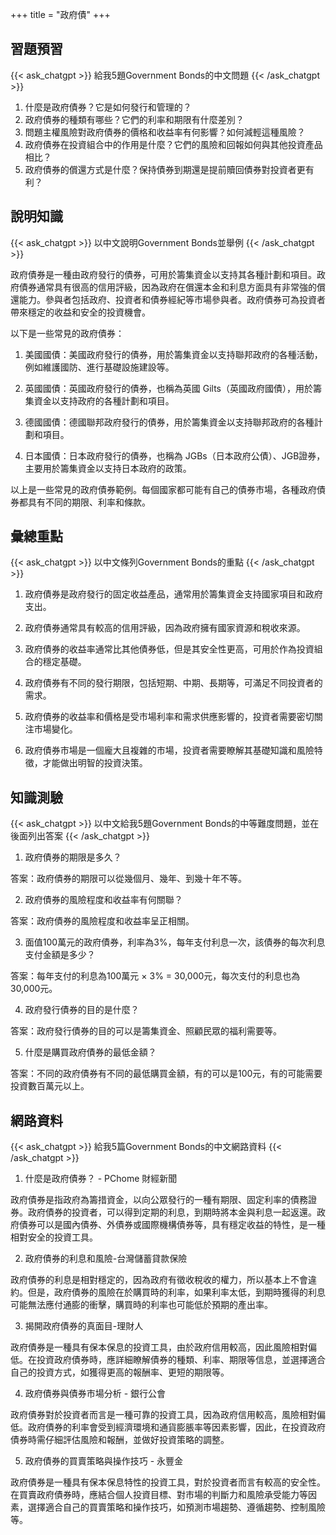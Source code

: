 +++
title = "政府債"
+++
## 習題預習
{{< ask_chatgpt >}}
給我5題Government Bonds的中文問題
{{< /ask_chatgpt >}}



1. 什麼是政府債券？它是如何發行和管理的？
2. 政府債券的種類有哪些？它們的利率和期限有什麼差別？
3. 問題主權風險對政府債券的價格和收益率有何影響？如何減輕這種風險？
4. 政府債券在投資組合中的作用是什麼？它們的風險和回報如何與其他投資產品相比？
5. 政府債券的償還方式是什麼？保持債券到期還是提前贖回債券對投資者更有利？   

## 說明知識
{{< ask_chatgpt >}}
以中文說明Government Bonds並舉例
{{< /ask_chatgpt >}}



政府債券是一種由政府發行的債券，可用於籌集資金以支持其各種計劃和項目。政府債券通常具有很高的信用評級，因為政府在償還本金和利息方面具有非常強的償還能力。參與者包括政府、投資者和債券經紀等市場參與者。政府債券可為投資者帶來穩定的收益和安全的投資機會。

以下是一些常見的政府債券：

1. 美國國債：美國政府發行的債券，用於籌集資金以支持聯邦政府的各種活動，例如維護國防、進行基礎設施建設等。

2. 英國國債：英國政府發行的債券，也稱為英國 Gilts（英國政府國債），用於籌集資金以支持政府的各種計劃和項目。

3. 德國國債：德國聯邦政府發行的債券，用於籌集資金以支持聯邦政府的各種計劃和項目。

4. 日本國債：日本政府發行的債券，也稱為 JGBs（日本政府公債）、JGB證券，主要用於籌集資金以支持日本政府的政策。

以上是一些常見的政府債券範例。每個國家都可能有自己的債券市場，各種政府債券都具有不同的期限、利率和條款。   

## 彙總重點
{{< ask_chatgpt >}}
以中文條列Government Bonds的重點
{{< /ask_chatgpt >}}



1. 政府債券是政府發行的固定收益產品，通常用於籌集資金支持國家項目和政府支出。

2. 政府債券通常具有較高的信用評級，因為政府擁有國家資源和稅收來源。

3. 政府債券的收益率通常比其他債券低，但是其安全性更高，可用於作為投資組合的穩定基礎。

4. 政府債券有不同的發行期限，包括短期、中期、長期等，可滿足不同投資者的需求。

5. 政府債券的收益率和價格是受市場利率和需求供應影響的，投資者需要密切關注市場變化。

6. 政府債券市場是一個龐大且複雜的市場，投資者需要瞭解其基礎知識和風險特徵，才能做出明智的投資決策。   

## 知識測驗
{{< ask_chatgpt >}}
以中文給我5題Government Bonds的中等難度問題，並在後面列出答案
{{< /ask_chatgpt >}}



1. 政府債券的期限是多久？ 

答案：政府債券的期限可以從幾個月、幾年、到幾十年不等。 

2. 政府債券的風險程度和收益率有何關聯？ 

答案：政府債券的風險程度和收益率呈正相關。 

3. 面值100萬元的政府債券，利率為3%，每年支付利息一次，該債券的每次利息支付金額是多少？ 

答案：每年支付的利息為100萬元 × 3% = 30,000元，每次支付的利息也為30,000元。 

4. 政府發行債券的目的是什麼？ 

答案：政府發行債券的目的可以是籌集資金、照顧民眾的福利需要等。 

5. 什麼是購買政府債券的最低金額？ 

答案：不同的政府債券有不同的最低購買金額，有的可以是100元，有的可能需要投資數百萬元以上。   

## 網路資料
{{< ask_chatgpt >}}
給我5篇Government Bonds的中文網路資料
{{< /ask_chatgpt >}}



1.  什麼是政府債券？ - PChome 財經新聞 

政府債券是指政府為籌措資金，以向公眾發行的一種有期限、固定利率的債務證券。政府債券的投資者，可以得到定期的利息，到期時將本金與利息一起返還。政府債券可以是國內債券、外債券或國際機構債券等，具有穩定收益的特性，是一種相對安全的投資工具。

2.  政府債券的利息和風險-台灣儲蓄貸款保險 

政府債券的利息是相對穩定的，因為政府有徵收稅收的權力，所以基本上不會違約。但是，政府債券的風險在於購買時的利率，如果利率太低，到期時獲得的利息可能無法應付通膨的衝擊，購買時的利率也可能低於預期的產出率。

3.  揭開政府債券的真面目-理財人 

政府債券是一種具有保本保息的投資工具，由於政府信用較高，因此風險相對偏低。在投資政府債券時，應詳細瞭解債券的種類、利率、期限等信息，並選擇適合自己的投資方式，如獲得更高的報酬率、更短的期限等。

4.  政府債券與債券市場分析 - 銀行公會 

政府債券對於投資者而言是一種可靠的投資工具，因為政府信用較高，風險相對偏低。政府債券的利率會受到經濟環境和通貨膨脹率等因素影響，因此，在投資政府債券時需仔細評估風險和報酬，並做好投資策略的調整。

5.  政府債券的買賣策略與操作技巧 - 永豐金 

政府債券是一種具有保本保息特性的投資工具，對於投資者而言有較高的安全性。在買賣政府債券時，應結合個人投資目標、對市場的判斷力和風險承受能力等因素，選擇適合自己的買賣策略和操作技巧，如預測市場趨勢、遵循趨勢、控制風險等。   

